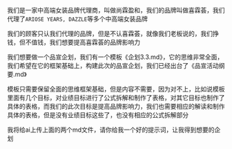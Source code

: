 我们是一家中高端女装品牌代理商，叫做尚霖盈和，我们的品牌叫做喜霖荟，我们代理了`ARIOSE YEARS, DAZZLE`等多个中高端女装品牌

我们的顾客只认我们代理的品牌，但是不认喜霖荟，就像我们老板说的，我们挣钱，但不值钱，我们想要提高喜霖荟的品牌影响力

我们想要做一个品宣企划，我们有一个模板《企划3.3.md》，它的思维非常全面，我们希望在它的框架基础上，构建此次的品宣企划，我们已经出台了《品宣活动纲要.md》

模板只需要保留全面的思维框架基础，但是内容不需要，因为对不上，比如说模板里面有几个目标，对业绩目标进行了公式拆解和制作了表格，对其它目标也制作了具体的表格，而我们的此次目标是提高品牌影响力，我们也需要相应的解读和制作具体的表格，但是没有业绩目标这些了，也没有相应的公式拆解部分

我将给ai上传上面的两个md文件，请你给我一个好的提示词，让我得到想要的企划